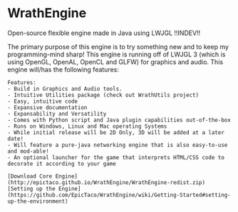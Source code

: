 # WrathEngine
Open-source flexible engine made in Java using LWJGL    !!INDEV!!

The primary purpose of this engine is to try something new and to keep my programming-mind sharp! This engine is running off
of LWJGL 3 (which is using OpenGL, OpenAL, OpenCL and GLFW) for graphics and audio. This engine will/has the following features:
    
    Features:
    - Build in Graphics and Audio tools.
    - Intuitive Utilities package (check out WrathUtils project)
    - Easy, intuitive code
    - Expansive documentation
    - Expansability and Versatility
    - Comes with Python script and Java plugin capabilities out-of-the-box
    - Runs on Windows, Linux and Mac operating Systems
    - While initial release will be 2D Only, 3D will be added at a later date!
    - Will feature a pure-java networking engine that is also easy-to-use and mod-able!
    - An optional launcher for the game that interprets HTML/CSS code to decorate it according to your game

	[Download Core Engine](http://epictaco.github.io/WrathEngine/WrathEngine-redist.zip)
	[Setting up the Engine](https://github.com/EpicTaco/WrathEngine/wiki/Getting-Started#setting-up-the-environment)